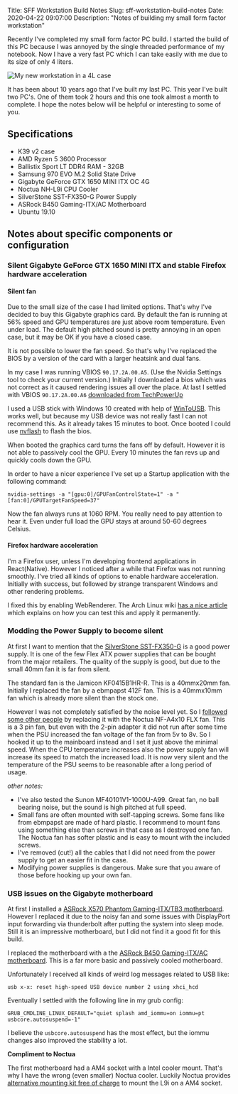 Title: SFF Workstation Build Notes
Slug: sff-workstation-build-notes
Date: 2020-04-22 09:07:00
Description: "Notes of building my small form factor workstation"

Recently I've completed my small form factor PC build.
I started the build of this PC because I was annoyed by the single threaded performance of my notebook.
Now I have a very fast PC which I can take easily with me due to its size of only 4 liters.

![My new workstation in a 4L case](/images/workstation-forel.jpg)

It has been about 10 years ago that I've built my last PC.
This year I've built two PC's. One of them took 2 hours and this one took almost a month to complete.
I hope the notes below will be helpful or interesting to some of you.

## Specifications

* K39 v2 case
* AMD Ryzen 5 3600 Processor
* Ballistix Sport LT DDR4 RAM -  32GB
* Samsung 970 EVO M.2 Solid State Drive
* Gigabyte GeForce GTX 1650 MINI ITX OC 4G
* Noctua NH-L9i CPU Cooler
* SilverStone SST-FX350-G Power Supply
* ASRock B450 Gaming-ITX/AC Motherboard
* Ubuntu 19.10

## Notes about specific components or configuration

### Silent Gigabyte GeForce GTX 1650 MINI ITX and stable Firefox hardware acceleration

#### Silent fan

Due to the small size of the case I had limited options. That's why I've decided to buy this Gigabyte graphics card.
By default the fan is running at 56% speed and GPU temperatures are just above room temperature. Even under load.
The default high pitched sound is pretty annoying in an open case, but it may be OK if you have a closed case.

It is not possible to lower the fan speed. So that's why I've replaced the BIOS by a version of the card with a larger heatsink
and dual fans.

In my case I was running VBIOS `90.17.2A.00.A5`. (Use the Nvidia Settings tool to check your current version.)
Initially I downloaded a bios which was not correct as it caused rendering issues all over the place.
At last I settled with VBIOS `90.17.2A.00.A6` [downloaded from TechPowerUp](https://www.techpowerup.com/vgabios/216565/216565)

I used a USB stick with Windows 10 created with help of [WinToUSB](https://www.easyuefi.com/wintousb/).
This works well, but because my USB device was not really fast I can not recommend this. As it already takes 15 minutes to boot.
Once booted I could use [nvflash](https://www.techpowerup.com/download/nvidia-nvflash/) to flash the bios.

When booted the graphics card turns the fans off by default. However it is not able to passively cool the GPU.
Every 10 minutes the fan revs up and quickly cools down the GPU.

In order to have a nicer experience I've set up a Startup application with the following command:

```
nvidia-settings -a "[gpu:0]/GPUFanControlState=1" -a "[fan:0]/GPUTargetFanSpeed=37"
```

Now the fan always runs at 1060 RPM. You really need to pay attention to hear it.
Even under full load the GPU stays at around 50-60 degrees Celsius.

#### Firefox hardware acceleration

I'm a Firefox user, unless I'm developing frontend applications in React(Native). However I noticed after a while that Firefox was not running smoothly.
I've tried all kinds of options to enable hardware acceleration. Initially with success, but followed by strange transparent Windows and other rendering problems.

I fixed this by enabling WebRenderer. The Arch Linux wiki [has a nice article](https://wiki.archlinux.org/index.php/Firefox/Tweaks#Enable_WebRender) which explains on how you can test this and apply it permanently.

### Modding the Power Supply to become silent

At first I want to mention that the [SilverStone SST-FX350-G](https://www.silverstonetek.com/product.php?pid=784) is a good power supply.
It is one of the few Flex ATX power supplies that can be bought from the major retailers.
The quality of the supply is good, but due to the small 40mm fan it is far from silent.

The standard fan is the Jamicon KF0415B1HR-R. This is a 40mmx20mm fan.
Initially I replaced the fan by a ebmpapst 412F fan. This is a 40mmx10mm fan which is already more silent than the stock one.

However I was not completely satisfied by the noise level yet.
So I [followed some other people](https://www.reddit.com/r/sffpc/comments/dzraw2/inwin_chopin_psu_fan_mod_noctua_nfa4x10_flx/) by replacing it with the Noctua NF-A4x10 FLX fan.
This is a 3 pin fan, but even with the 2-pin adapter it did not run after some time when the PSU increased the fan voltage of the fan
from 5v to 8v.
So I hooked it up to the mainboard instead and I set it just above the minimal speed. When the CPU temperature increases also the power supply fan will increase its speed to match the increased load.
It is now very silent and the temperature of the PSU seems to be reasonable after a long period of usage.

*other notes:*

* I've also tested the Sunon MF40101V1-1000U-A99. Great fan, no ball bearing noise, but the sound is high pitched at full speed.
* Small fans are often mounted with self-tapping screws. Some fans like from ebmpapst are made of hard plastic. I recommend to mount fans using something else than screws in that case as I destroyed one fan. The Noctua fan has softer plastic and is easy to mount with the included screws.
* I've removed (cut!) all the cables that I did not need from the power supply to get an easier fit in the case.
* Modifying power supplies is dangerous. Make sure that you aware of those before hooking up your own fan.

### USB issues on the Gigabyte motherboard

At first I installed a [ASRock X570 Phantom Gaming-ITX/TB3 motherboard](https://www.asrock.com/mb/AMD/X570%20Phantom%20Gaming-ITXTB3/). However I replaced it due to the noisy fan and some issues with DisplayPort input forwarding via thunderbolt after putting the system into sleep mode.
Still it is an impressive motherboard, but I did not find it a good fit for this build.

I replaced the motherboard with a the [ASRock B450 Gaming-ITX/AC motherboard](https://www.asrock.com/mb/AMD/Fatal1ty%20B450%20Gaming-ITXac/index.asp). This is a far more basic and passively cooled motherboard.

Unfortunately I received all kinds of weird log messages related to USB like:

```
usb x-x: reset high-speed USB device number 2 using xhci_hcd
```

Eventually I settled with the following line in my grub config:

```
GRUB_CMDLINE_LINUX_DEFAULT="quiet splash amd_iommu=on iommu=pt usbcore.autosuspend=-1"
```

I believe the `usbcore.autosuspend` has the most effect, but the iommu changes also improved the stability a lot.

**Compliment to Noctua**

The first motherboard had a AM4 socket with a Intel cooler mount. That's why I have the wrong (even smaller) Noctua cooler.
Luckily Noctua provides [alternative mounting kit free of charge](https://noctua.at/en/products/accessories/mounting-kits/nm-am4-l9al9i-mounting-kit) to mount the L9i on a AM4 socket.
